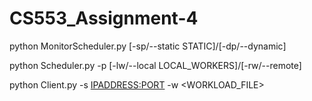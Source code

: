 CS553_Assignment-4
==================

python MonitorScheduler.py [-sp/--static STATIC]/[-dp/--dynamic]

python Scheduler.py -p <PORT> [-lw/--local LOCAL_WORKERS]/[-rw/--remote]

python Client.py -s <IPADDRESS:PORT> -w <WORKLOAD_FILE>

